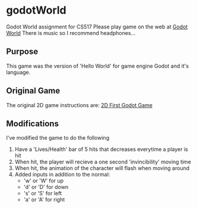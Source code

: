 # godotWorld
Godot World assignment for CS517
Please play game on the web at [Godot World](https://alaynar.github.io/godotWorld/Godot%20World.html)
There is music so I recommend headphones...

## Purpose
This game was the version of 'Hello World' for game engine Godot and it's language.

## Original Game
The original 2D game instructions are: [2D First Godot Game](https://docs.godotengine.org/en/stable/getting_started/first_2d_game/index.html)

## Modifications
I've modified the game to do the following
  1) Have a 'Lives/Health' bar of 5 hits that decreases everytime a player is hit
  2) When hit, the player will recieve a one second 'invincibility' moving time
  3) When hit, the animation of the character will flash when moving around
  4) Added inputs in addition to the normal:
     - 'w' or 'W' for up
     - 'd' or 'D' for down
     - 's' or 'S' for left
     - 'a' or 'A' for right
